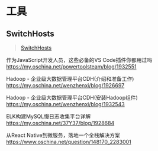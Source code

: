 # 工具

## SwitchHosts
> [SwitchHosts](https://github.com/oldj/SwitchHosts/releases)



作为JavaScript开发人员，这些必备的VS Code插件你都用过吗
https://my.oschina.net/powertoolsteam/blog/1932551

Hadoop - 企业级大数据管理平台CDH(介绍和准备工作) 
https://my.oschina.net/wenzhenxi/blog/1926697

Hadoop - 企业级大数据管理平台CDH(安装Hadoop组件)
https://my.oschina.net/wenzhenxi/blog/1932543

ELK构建MySQL慢日志收集平台详解
https://my.oschina.net/37Y37/blog/1928684


从React Native到微服务，落地一个全栈解决方案
https://www.oschina.net/question/148170_2283001

